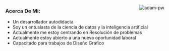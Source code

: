 <p><img align="right" src="https://github.com/Adam-pw/Adam-pw/blob/main/animation_500_kxa883sd.gif" alt="adam-pw" /></p>

<h3 align="left"> 
  Acerca De Mi:
</h3>

<p> 

- Un desarrollador autodidacta
- Soy un entusiasta de la ciencia de datos y la inteligencia artificial
- Actualmente me estoy centrando en Resolución de problemas
- Actualmente estoy abierto a una nueva oportunidad laboral
- Capacitado para trabajos de Diseño Grafico

</p>


<!--- Contacto--->


<!--- Habilidades --->

<!-- Sistema Operativo -->

<!--- Lenguajes --->

<!-- Front End ---> 

<!-- Base de Datos --->

<!--- flameword ---> 

<!--- Herramientas --> 


<!---- Diseño ----> 



